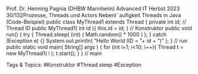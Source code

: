 Prof. Dr. Henning Pagnia (DHBW Mannheim) Advanced IT Herbst 2023 30/132Prozesse, Threads und Actors Nebenl¨auﬁgkeit
Threads in Java (Code-Beispiel)
public class MyThread1  extends Thread {  private int id;    // Thread ID  public MyThread1(  int id ){      this.id = id;  } // Konstruktor
  public void run() {      try {  Thread.sleep(  (int) ( Math.random()  * 1000 ) );      } catch (Exception  e) {}      System.out.println(  ”Hello World (ID = ”+ id + ”)” );  }  // run
  public static void main( String[] args ) {      for (int i=1; i<10; i++){  Thread t = new MyThread1(  i );  t.start();      }  } // main

   Tags & Topics:
   #Konstruktor
   #Thread.sleep
   #Exception